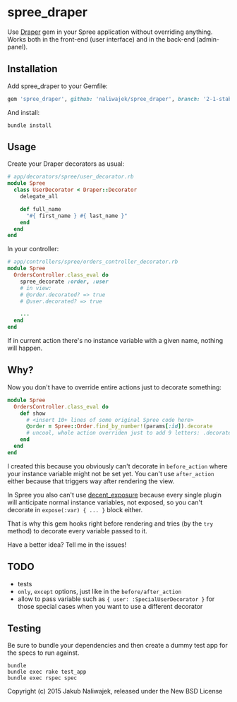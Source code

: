 spree_draper
============

Use [Draper](https://github.com/drapergem/draper) gem in your Spree application without overriding
anything. Works both in the front-end (user interface) and in the back-end (admin-panel).

Installation
------------

Add spree_draper to your Gemfile:

```ruby
gem 'spree_draper', github: 'naliwajek/spree_draper', branch: '2-1-stable'
```

And install:

```shell
bundle install
```

Usage
-----

Create your Draper decorators as usual:

```ruby
# app/decorators/spree/user_decorator.rb
module Spree
  class UserDecorator < Draper::Decorator
    delegate_all

    def full_name
      "#{ first_name } #{ last_name }"
    end
  end
end
```

In your controller:

```ruby
# app/controllers/spree/orders_controller_decorator.rb
module Spree
  OrdersController.class_eval do
    spree_decorate :order, :user
    # in view:
    # @order.decorated? => true
    # @user.decorated? => true

    ...
  end
end
```

If in current action there's no instance variable with a given name, nothing
will happen.

Why?
----

Now you don't have to override entire actions just to decorate something:

```ruby
module Spree
  OrdersController.class_eval do
    def show
      # <insert 10+ lines of some original Spree code here>
      @order = Spree::Order.find_by_number!(params[:id]).decorate
      # uncool, whole action overriden just to add 9 letters: .decorate
    end
  end
end
```

I created this because you obviously can't decorate in `before_action`
where your instance variable might not be set yet. You can't use
`after_action` either because that triggers way after rendering the view.

In Spree you also can't use
[decent_exposure](https://github.com/hashrocket/decent_exposure) because
every single plugin will anticipate normal instance variables, not exposed, so you can't decorate in `expose(:var) { ... }` block either.

That is why this gem hooks right before rendering and tries (by the
`try` method) to decorate every variable passed to it.

Have a better idea? Tell me in the issues!

TODO
----

- tests
- `only`, `except` options, just like in the `before/after_action`
- allow to pass variable such as `{ user: :SpecialUserDecorator }` for
  those special cases when you want to use a different decorator

Testing
-------

Be sure to bundle your dependencies and then create a dummy test app for the specs to run against.

```shell
bundle
bundle exec rake test_app
bundle exec rspec spec
```

Copyright (c) 2015 Jakub Naliwajek, released under the New BSD License
